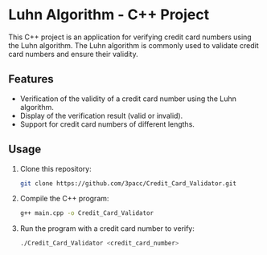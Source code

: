 # Luhn Algorithm - C++ Project

This C++ project is an application for verifying credit card numbers using the Luhn algorithm. The Luhn algorithm is commonly used to validate credit card numbers and ensure their validity.

## Features

- Verification of the validity of a credit card number using the Luhn algorithm.
- Display of the verification result (valid or invalid).
- Support for credit card numbers of different lengths.

## Usage


1. Clone this repository:
   ```bash
   git clone https://github.com/3pacc/Credit_Card_Validator.git


2. Compile the C++ program:

   ```bash
   g++ main.cpp -o Credit_Card_Validator


3. Run the program with a credit card number to verify:
    ```bash
    ./Credit_Card_Validator <credit_card_number>
